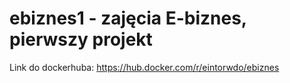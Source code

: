# ebiznes1 - zajęcia E-biznes, pierwszy projekt
Link do dockerhuba: https://hub.docker.com/r/eintorwdo/ebiznes
